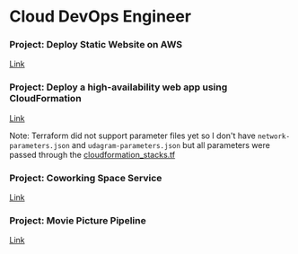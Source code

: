 # Cloud DevOps Engineer

### Project: Deploy Static Website on AWS
[Link](./Deploy-Static-Website-on-AWS)

### Project: Deploy a high-availability web app using CloudFormation
[Link](./Deploy-a-high-availability-web-app-using-CloudFormation)

Note: Terraform did not support parameter files yet so I don't have `network-parameters.json` and `udagram-parameters.json` but all parameters were passed through the [cloudformation_stacks.tf](./Deploy-a-high-availability-web-app-using-CloudFormation/infrastructure/cloudformation_stacks.tf)

### Project: Coworking Space Service
[Link](./Operationalizing-CoWorking-Space-Service)

### Project: Movie Picture Pipeline
[Link](./Movie-Picture-Pipeline)
